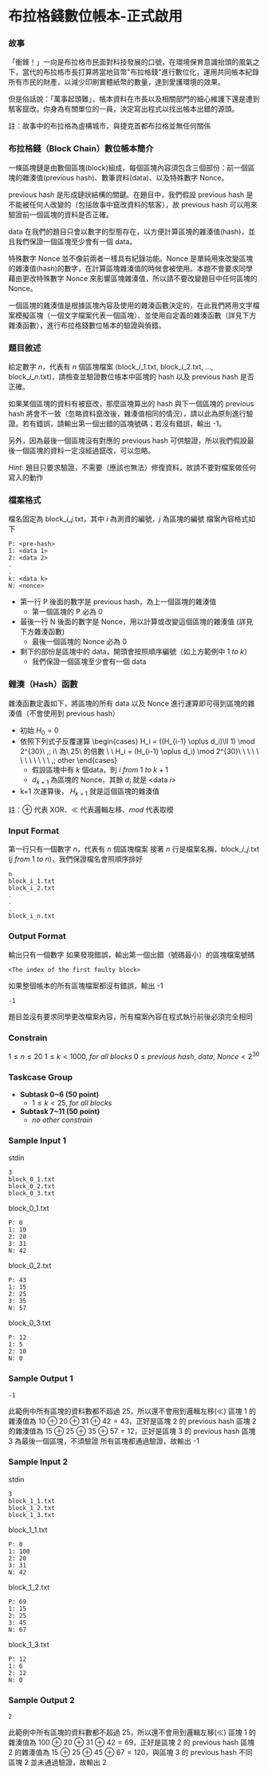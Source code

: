 # 布拉格錢數位帳本-正式啟用

### 故事
「衝鋒！」一向是布拉格市民面對科技發展的口號，在環境保育意識抬頭的風氣之下，當代的布拉格市長打算將當地貨幣"布拉格錢"進行數位化，運用共同帳本紀錄所有市民的財產，以減少印刷實體紙幣的數量，達到愛護環境的效果。

但是俗話說：「萬事起頭難」，帳本資料在市長以及相關部門的細心維護下還是遭到駭客竄改。你身為有關單位的一員，決定寫出程式以找出帳本出錯的源頭。

註：故事中的布拉格為虛構城市，與捷克首都布拉格並無任何關係

### 布拉格錢（Block Chain）數位帳本簡介
一條區塊鏈是由數個區塊(block)組成，每個區塊內容須包含三個部份：前一個區塊的雜湊值(previous hash)、數筆資料(data)、以及特殊數字 Nonce。

previous hash 是形成鏈狀結構的關鍵。在題目中，我們假設 previous hash 是不能被任何人改變的（包括故事中竄改資料的駭客），故 previous hash 可以用來驗證前一個區塊的資料是否正確。

data 在我們的題目只會以數字的型態存在，以方便計算區塊的雜湊值(hash)，並且我們保證一個區塊至少會有一個 data。

特殊數字 Nonce 並不像前兩者一樣具有紀錄功能。Nonce 是單純用來改變區塊的雜湊值(hash)的數字，在計算區塊雜湊值的時候會被使用。本題不會要求同學藉由更改特殊數字 Nonce 來影響區塊雜湊值，所以請不要改變題目中任何區塊的 Nonce。

一個區塊的雜湊值是根據區塊內容及使用的雜湊函數決定的，在此我們將用文字檔案模擬區塊（一個文字檔案代表一個區塊）、並使用自定義的雜湊函數（詳見下方雜湊函數），進行布拉格錢數位帳本的驗證與偵錯。

### 題目敘述
給定數字 $n$，代表有 $n$ 個區塊檔案 (block_$i$\_$1$.txt, block_$i$\_$2$.txt, ..., block_$i$\_$n$.txt)，請檢查並驗證數位帳本中區塊的 hash 以及 previous hash 是否正確。

如果某個區塊的資料有被竄改，那麼區塊算出的 hash 與下一個區塊的 previous hash 將會不一致（忽略資料竄改後，雜湊值相同的情況），請以此為原則進行驗證。若有錯誤，請輸出第一個出錯的區塊號碼；若沒有錯誤，輸出 -1。

另外，因為最後一個區塊沒有對應的 previous hash 可供驗證，所以我們假設最後一個區塊的資料一定沒經過竄改，可以忽略。

$Hint$: 題目只要求驗證，不需要（應該也無法）修復資料，故請不要對檔案做任何寫入的動作

### 檔案格式
檔名固定為 block_$i$_$j$.txt，其中 $i$ 為測資的編號，$j$ 為區塊的編號
檔案內容格式如下
```
P: <pre-hash>
1: <data 1>
2: <data 2>
.
.
k: <data k>
N: <nonce>
```
- 第一行 P 後面的數字是 previous hash，為上一個區塊的雜湊值
    - 第一個區塊的 P 必為 0
- 最後一行 N 後面的數字是 Nonce，用以計算或改變這個區塊的雜湊值 (詳見下方雜湊函數)
    - 最後一個區塊的 Nonce 必為 0
- 剩下的部份是區塊中的 data，開頭會按照順序編號（如上方範例中 $1\ to\ k$）
    - 我們保證一個區塊至少會有一個 data

### 雜湊（Hash）函數
雜湊函數定義如下，將區塊的所有 data 以及 Nonce 進行運算即可得到區塊的雜湊值（不會使用到 previous hash）
- 初始 $H_0=0$
- 依照下列式子反覆運算
\begin{cases}
H_i = ((H_{i-1} \oplus d_i)\ll 1) \mod 2^{30}\ ,\; i\ 為\ 25\ 的倍數 \\
\\
H_i = (H_{i-1} \oplus d_i) \mod 2^{30}\ \ \ \ \ \ \ \ \ \ \ \ ,\; other
\end{cases}
    - 假設區塊中有 $k$ 個data，則 $i\ from\ 1\ to\ k+1$
    - $d_{k+1}$ 為區塊的 Nonce，其餘 $d_i$ 就是 \<data $i$\>
- k+1 次運算後， $H_{k+1}$ 就是這個區塊的雜湊值

註：$\oplus$ 代表 XOR、$\ll$ 代表邏輯左移、$mod$ 代表取模

### Input Format
第一行只有一個數字 $n$，代表有 $n$ 個區塊檔案
接著 $n$ 行是檔案名稱，block_$i$\_$j$.txt ($j\ from\ 1\ to\ n$)，我們保證檔名會照順序排好
```
n
block_i_1.txt
block_i_2.txt
.
.
.
block_i_n.txt
```

### Output Format
輸出只有一個數字
如果發現錯誤，輸出第一個出錯（號碼最小）的區塊檔案號碼
```
<The index of the first faulty block>
```
如果整個帳本的所有區塊檔案都沒有錯誤，輸出 -1
```
-1
```
題目並沒有要求同學更改檔案內容，所有檔案內容在程式執行前後必須完全相同

### Constrain
$1 \leq n \leq 20$
$1 \leq k \lt 1000,\; for\ all\ blocks$
$0 \leq previous\ hash,\ data,\ Nonce \lt 2^{30}$


### Taskcase Group
- **Subtask 0~6 (50 point)**
    - $1 \leq k \lt 25,\; for\ all\ blocks$
- **Subtask 7~11 (50 point)**
    - $no\ other\ constrain$

### Sample Input 1
stdin
```
3
block_0_1.txt
block_0_2.txt
block_0_3.txt
```

block_0_1.txt
```
P: 0
1: 10
2: 20
3: 31
N: 42
```

block_0_2.txt
```
P: 43
1: 15
2: 25
3: 35
N: 57
```

block_0_3.txt
```
P: 12
1: 5
2: 10
N: 0
```

### Sample Output 1
```
-1
```
此範例中所有區塊的資料數都不超過 25，所以還不會用到邏輯左移($\ll$)
區塊 1 的雜湊值為 $10\ \oplus\ 20\ \oplus\ 31\ \oplus\ 42 =43$，正好是區塊 2 的 previous hash
區塊 2 的雜湊值為 $15\ \oplus\ 25\ \oplus\ 35\ \oplus\ 57 =12$，正好是區塊 3 的 previous hash
區塊 3 為最後一個區塊，不須驗證
所有區塊都通過驗證，故輸出 -1


### Sample Input 2
stdin
```
3
block_1_1.txt
block_1_2.txt
block_1_3.txt
```

block_1_1.txt
```
P: 0
1: 100
2: 20
3: 31
N: 42
```

block_1_2.txt
```
P: 69
1: 15
2: 25
3: 45
N: 67
```

block_1_3.txt
```
P: 12
1: 6
2: 12
N: 0
```


### Sample Output 2
```
2
```
此範例中所有區塊的資料數都不超過 25，所以還不會用到邏輯左移($\ll$)
區塊 1 的雜湊值為 $100\ \oplus\ 20\ \oplus\ 31\ \oplus\ 42 =69$，正好是區塊 2 的 previous hash
區塊 2 的雜湊值為 $15\ \oplus\ 25\ \oplus\ 45\ \oplus\ 67 = 120$，與區塊 3 的 previous hash 不同
區塊 2 並未通過驗證，故輸出 2
